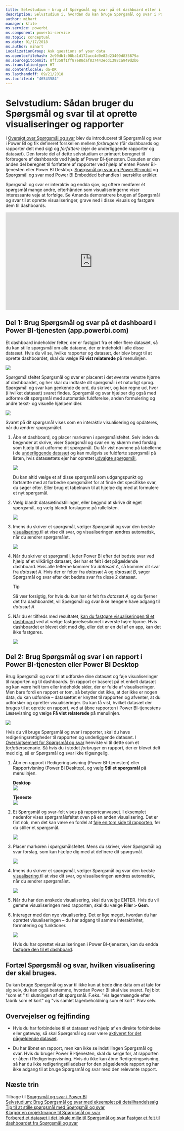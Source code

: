 ```yaml
---
title: Selvstudium – brug af Spørgsmål og svar på et dashboard eller i en rapport
description: Selvstudium i, hvordan du kan bruge Spørgsmål og svar i Power BI til at oprette nye visualiseringer på dashboards og i rapporter.
author: mihart
manager: kfile
ms.service: powerbi
ms.component: powerbi-service
ms.topic: conceptual
ms.date: 01/17/2018
ms.author: mihart
LocalizationGroup: Ask questions of your data
ms.openlocfilehash: 2c90db1c08ba1d172acc4d0e82d23409d835879a
ms.sourcegitcommit: 0ff358f1ff87e88daf837443ecd1398ca949d2b6
ms.translationtype: HT
ms.contentlocale: da-DK
ms.lasthandoff: 09/21/2018
ms.locfileid: "46543584"
---
```

# <a name="tutorial-how-to-use-qa-to-create-visualizations-and-build-reports"></a>Selvstudium: Sådan bruger du Spørgsmål og svar til at oprette visualiseringer og rapporter
I [Oversigt over Spørgsmål og svar](consumer/end-user-q-and-a.md) blev du introduceret til Spørgsmål og svar i Power BI og fik defineret forskellen mellem *forbrugere* (får dashboards og rapporter delt med sig) og *forfattere* (ejer de underliggende rapporter og datasæt). Den første del af dette selvstudium er primært beregnet til forbrugere af dashboards ved hjælp af Power BI-tjenesten. Desuden er den anden del beregnet til forfattere af rapporter ved hjælp af enten Power BI-tjenesten eller Power BI Desktop. [Spørgsmål og svar og Power BI-mobil](consumer/mobile/mobile-apps-ios-qna.md) og [Spørgsmål og svar med Power BI Embedded](developer/qanda.md) behandles i særskilte artikler.

Spørgsmål og svar er interaktiv og endda sjov, og oftere medfører ét spørgsmål mange andre, efterhånden som visualiseringerne viser interessante veje at forfølge. Se Amanda demonstrere brugen af Spørgsmål og svar til at oprette visualiseringer, grave ned i disse visuals og fastgøre dem til dashboards.

<iframe width="560" height="315" src="https://www.youtube.com/embed/qMf7OLJfCz8?list=PL1N57mwBHtN0JFoKSR0n-tBkUJHeMP2cP" frameborder="0" allowfullscreen></iframe>

## <a name="part-1-use-qa-on-a-dashboard-in-power-bi-service-apppowerbicom"></a>Del 1: Brug Spørgsmål og svar på et dashboard i Power BI-tjenesten (app.powerbi.com)
Et dashboard indeholder felter, der er fastgjort fra et eller flere datasæt, så du kan stille spørgsmål om alle dataene, der er indeholdt i alle disse datasæt. Hvis du vil se, hvilke rapporter og datasæt, der blev brugt til at oprette dashboardet, skal du vælge **Få vist relaterede** på menulinjen.

![](media/power-bi-tutorial-q-and-a/power-bi-view-related.png)

Spørgsmålsfeltet Spørgsmål og svar er placeret i det øverste venstre hjørne af dashboardet, og her skal du indtaste dit spørgsmål i et naturligt sprog. Spørgsmål og svar kan genkende de ord, du skriver, og kan regne ud, hvor (i hvilket datasæt) svaret findes. Spørgsmål og svar hjælper dig også med udforme dit spørgsmål med automatisk fuldførelse, anden formulering og andre tekst- og visuelle hjælpemidler.

![](media/power-bi-tutorial-q-and-a/powerbi-qna.png)

Svaret på dit spørgsmål vises som en interaktiv visualisering og opdateres, når du ændrer spørgsmålet.

1. Åbn et dashboard, og placer markøren i spørgsmålsfeltet. Selv inden du begynder at skrive, viser Spørgsmål og svar en ny skærm med forslag som hjælp til at udforme dit spørgsmål. Du får vist navnene på tabellerne i de [underliggende datasæt](service-get-data.md) og kan muligvis se fuldførte spørgsmål på listen, hvis datasættets ejer har oprettet [udvalgte spørgsmål](service-q-and-a-create-featured-questions.md),

   ![](media/power-bi-tutorial-q-and-a/powerbi-qna-cursor.png)

   Du kan altid vælge et af disse spørgsmål som udgangspunkt og fortsætte med at forbedre spørgsmålet for at finde det specifikke svar, du søger efter. Eller brug et tabelnavn til at hjælpe dig med at formulere et nyt spørgsmål.

2. Vælg blandt datasætindstillinger, eller begynd at skrive dit eget spørgsmål, og vælg blandt forslagene på rullelisten.

   ![](media/power-bi-tutorial-q-and-a/powerbi-qna-list.png)

3. Imens du skriver et spørgsmål, vælger Spørgsmål og svar den bedste [visualisering ](visuals/power-bi-visualization-types-for-reports-and-q-and-a.md)til at vise dit svar, og visualiseringen ændres automatisk, når du ændrer spørgsmålet.

   ![](media/power-bi-tutorial-q-and-a/powerbi-qna-viz.png)

4. Når du skriver et spørgsmål, leder Power BI efter det bedste svar ved hjælp af et vilkårligt datasæt, der har et felt i det pågældende dashboard.  Hvis alle felterne kommer fra *datasæt A*, så kommer dit svar fra *datasæt A*.  Hvis der er felter fra *datasæt A* og *datasæt B*, søger Spørgsmål og svar efter det bedste svar fra disse 2 datasæt.

   > [!TIP]
   > Så vær forsigtig, for hvis du kun har ét felt fra *datasæt A*, og du fjerner det fra dashboardet, vil Spørgsmål og svar ikke længere have adgang til *datasæt A*.
   >
   >
5. Når du er tilfreds med resultatet, [kan du fastgøre visualiseringen til et dashboard](service-dashboard-pin-tile-from-q-and-a.md) ved at vælge fastgørelsesikonet i øverste højre hjørne. Hvis dashboardet er blevet delt med dig, eller det er en del af en app, kan det ikke fastgøres.

   ![](media/power-bi-tutorial-q-and-a/pbi_qna_finish-typing-question.jpg)

##    <a name="part-2-use-qa-in-a-report-in-power-bi-service-or-power-bi-desktop"></a>Del 2: Brug Spørgsmål og svar i en rapport i Power BI-tjenesten eller Power BI Desktop

Brug Spørgsmål og svar til at udforske dine datasæt og føje visualiseringer til rapporten og til dashboards. En rapport er baseret på et enkelt datasæt og kan være helt tom eller indeholde sider, der er fulde af visualiseringer. Men bare fordi en rapport er tom, så betyder det ikke, at der ikke er nogen data, du kan udforske – datasættet er knyttet til rapporten og afventer, at du udforsker og opretter visualiseringer.  Du kan få vist, hvilket datasæt der bruges til at oprette en rapport, ved at åbne rapporten i Power BI-tjenestens Læsevisning og vælge **Få vist relaterede** på menulinjen.

![](media/power-bi-tutorial-q-and-a/power-bi-view-related.png)

Hvis du vil bruge Spørgsmål og svar i rapporter, skal du have redigeringsrettigheder til rapporten og underliggende datasæt. I [Oversigtsemnet for Spørgsmål og svar](consumer/end-user-q-and-a.md) henviste vi til dette som et *forfatter*scenarie. Så hvis du i stedet *forbruger* en rapport, der er blevet delt med dig, så er Spørgsmål og svar ikke tilgængelig.

1. Åbn en rapport i Redigeringsvisning (Power BI-tjenesten) eller Rapportvisning (Power BI Desktop), og vælg **Stil et spørgsmål** på menulinjen.

    **Desktop**    
    ![](media/power-bi-tutorial-q-and-a/power-bi-desktop-question.png)

    **Tjeneste**    
    ![](media/power-bi-tutorial-q-and-a/power-bi-service.png)

2. Et Spørgsmål og svar-felt vises på rapportcanvasset. I eksemplet nedenfor vises spørgsmålsfeltet oven på en anden visualisering. Det er fint nok, men det kan være en fordel at [føje en tom side til rapporten](power-bi-report-add-page.md), før du stiller et spørgsmål.

    ![](media/power-bi-tutorial-q-and-a/power-bi-ask-question.png)

3. Placer markøren i spørgsmålsfeltet. Mens du skriver, viser Spørgsmål og svar forslag, som kan hjælpe dig med at definere dit spørgsmål.

   ![](media/power-bi-tutorial-q-and-a/power-bi-q-and-a-suggestions.png)

4. Imens du skriver et spørgsmål, vælger Spørgsmål og svar den bedste [visualisering ](visuals/power-bi-visualization-types-for-reports-and-q-and-a.md)til at vise dit svar, og visualiseringen ændres automatisk, når du ændrer spørgsmålet.

   ![](media/power-bi-tutorial-q-and-a/power-bi-q-and-a-visual.png)

5. Når du har den ønskede visualisering, skal du vælge ENTER. Hvis du vil gemme visualiseringen med rapporten, skal du vælge **Filer > Gem**.

6. Interager med den nye visualisering. Det er lige meget, hvordan du har oprettet visualiseringen – du har adgang til samme interaktivitet, formatering og funktioner.

   ![](media/power-bi-tutorial-q-and-a/power-bi-q-and-a-ellipses.png)

   Hvis du har oprettet visualiseringen i Power BI-tjenesten, kan du endda [fastgøre den til et dashboard](service-dashboard-pin-tile-from-q-and-a.md).

## <a name="tell-qa-which-visualization-to-use"></a>Fortæl Spørgsmål og svar, hvilken visualisering der skal bruges.
Du kan bruge Spørgsmål og svar til ikke kun at bede dine data om at tale for sig selv, du kan også bestemme, hvordan Power BI skal vise svaret. Føj blot "som et <visualization type>" til slutningen af dit spørgsmål.  F.eks. "vis lagermængde efter fabrik som et kort" og "vis samlet lagerbeholdning som et kort".  Prøv selv.

##  <a name="considerations-and-troubleshooting"></a>Overvejelser og fejlfinding
- Hvis du har forbindelse til et datasæt ved hjælp af en direkte forbindelse eller gateway, så skal Spørgsmål og svar være [aktiveret for det pågældende datasæt](consumer/end-user-q-and-a-direct-query.md).

- Du har åbnet en rapport, men kan ikke se indstillingen Spørgsmål og svar. Hvis du bruger Power BI-tjenesten, skal du sørge for, at rapporten er åben i Redigeringsvisning. Hvis du ikke kan åbne Redigeringsvisning, så har du ikke redigeringstilladelser for den pågældende rapport og har ikke adgang til at bruge Spørgsmål og svar med den relevante rapport.

## <a name="next-steps"></a>Næste trin
Tilbage til [Spørgsmål og svar i Power BI](consumer/end-user-q-and-a.md)   
[Selvstudium: Brug Spørgsmål og svar med eksemplet på detailhandelssalg](power-bi-visualization-introduction-to-q-and-a.md)   
[Tip til at stille spørgsmål med Spørgsmål og svar](consumer/end-user-q-and-a-tips.md)   
[Klargør en projektmappe til Spørgsmål og svar](service-prepare-data-for-q-and-a.md)  
[Forbered et datasæt i det lokale miljø til Spørgsmål og svar](consumer/end-user-q-and-a-direct-query.md)
[Fastgør et felt til dashboardet fra Spørgsmål og svar](service-dashboard-pin-tile-from-q-and-a.md)
